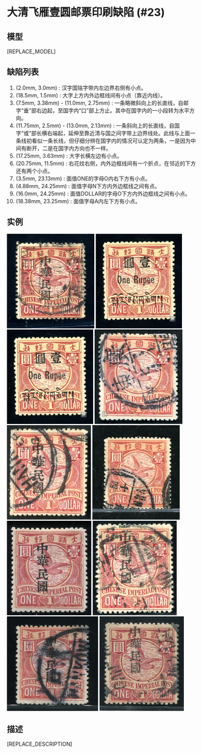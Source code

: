# 大清飞雁壹圆邮票印刷缺陷 (#23)

## 模型
[REPLACE_MODEL]

## 缺陷列表
1. (2.0mm, 3.0mm) :  汉字国铭字带内左边界右侧有小点。
1. (18.5mm, 1.5mm) :  大字上方内外边框线间有小点（靠近内线）。
1. (7.5mm, 3.38mm) - (11.0mm, 2.75mm) :  一条略微斜向上的长直线，自邮字“垂”部右边起，至国字内“口”部上方止。其中在国字内的一小段转为水平方向。
1. (11.75mm, 2.5mm) - (13.0mm, 2.13mm) :  一条斜向上的长直线，自国字“或”部长横右端起，延伸至靠近清与国之间字带上边界线处。此线与上面一条线初看似一条长线，但仔细分辨在国字内的情况可认定为两条，一是因为中间有断开，二是在国字内方向也不一样。
1. (17.25mm, 3.63mm) :  大字长横左边有小点。
1. (20.75mm, 11.5mm) :  右花纹右侧，内外边框线间有一个折点，在邻近的下方还有两个小点。
1. (3.5mm, 23.13mm) :  面值ONE的字母O内右下方有小点。
1. (4.88mm, 24.25mm) :  面值字母N下方内外边框线之间有点。
1. (16.0mm, 24.25mm) :  面值DOLLAR的字母O下方内外边框线之间有小点。
1. (18.38mm, 23.25mm) :  面值字母A内左下方有小点。


## 实例
<img src="2009-11-01_00029018011A.jpg" height=250/> <img src="2010-02-27_00031683004A.jpg" height=250/> <img src="2010_w09_31683004A.jpg" height=250/> <img src="2011-09-14_00047901070A.jpg" height=250/> <img src="2012-10-09_00071705076A.jpg" height=250/> <img src="2014-03-18_00138672043A.jpg" height=250/> <img src="2015-01-16_00166462020A.jpg" height=250/> <img src="2015-03-22_00172210028A.jpg" height=250/> <img src="2015-12-13_00194892079A.jpg" height=250/> <img src="2016-06-17_00215431021A.jpg" height=250/> 


## 描述
[REPLACE_DESCRIPTION]
